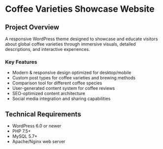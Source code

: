 # Coffee Varieties Showcase Website

## Project Overview
A responsive WordPress theme designed to showcase and educate visitors about global coffee varieties through immersive visuals, detailed descriptions, and interactive experiences.

### Key Features
- Modern & responsive design optimized for desktop/mobile
- Custom post types for coffee varieties and brewing methods
- Comparison tool for different coffee species
- User-generated content system for coffee reviews
- SEO-optimized content architecture
- Social media integration and sharing capabilities

## Technical Requirements
- WordPress 6.0 or newer
- PHP 7.5+
- MySQL 5.7+
- Apache/Nginx web server
